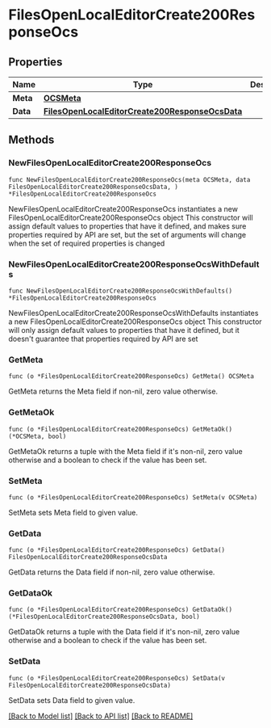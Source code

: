 # FilesOpenLocalEditorCreate200ResponseOcs

## Properties

Name | Type | Description | Notes
------------ | ------------- | ------------- | -------------
**Meta** | [**OCSMeta**](OCSMeta.md) |  | 
**Data** | [**FilesOpenLocalEditorCreate200ResponseOcsData**](FilesOpenLocalEditorCreate200ResponseOcsData.md) |  | 

## Methods

### NewFilesOpenLocalEditorCreate200ResponseOcs

`func NewFilesOpenLocalEditorCreate200ResponseOcs(meta OCSMeta, data FilesOpenLocalEditorCreate200ResponseOcsData, ) *FilesOpenLocalEditorCreate200ResponseOcs`

NewFilesOpenLocalEditorCreate200ResponseOcs instantiates a new FilesOpenLocalEditorCreate200ResponseOcs object
This constructor will assign default values to properties that have it defined,
and makes sure properties required by API are set, but the set of arguments
will change when the set of required properties is changed

### NewFilesOpenLocalEditorCreate200ResponseOcsWithDefaults

`func NewFilesOpenLocalEditorCreate200ResponseOcsWithDefaults() *FilesOpenLocalEditorCreate200ResponseOcs`

NewFilesOpenLocalEditorCreate200ResponseOcsWithDefaults instantiates a new FilesOpenLocalEditorCreate200ResponseOcs object
This constructor will only assign default values to properties that have it defined,
but it doesn't guarantee that properties required by API are set

### GetMeta

`func (o *FilesOpenLocalEditorCreate200ResponseOcs) GetMeta() OCSMeta`

GetMeta returns the Meta field if non-nil, zero value otherwise.

### GetMetaOk

`func (o *FilesOpenLocalEditorCreate200ResponseOcs) GetMetaOk() (*OCSMeta, bool)`

GetMetaOk returns a tuple with the Meta field if it's non-nil, zero value otherwise
and a boolean to check if the value has been set.

### SetMeta

`func (o *FilesOpenLocalEditorCreate200ResponseOcs) SetMeta(v OCSMeta)`

SetMeta sets Meta field to given value.


### GetData

`func (o *FilesOpenLocalEditorCreate200ResponseOcs) GetData() FilesOpenLocalEditorCreate200ResponseOcsData`

GetData returns the Data field if non-nil, zero value otherwise.

### GetDataOk

`func (o *FilesOpenLocalEditorCreate200ResponseOcs) GetDataOk() (*FilesOpenLocalEditorCreate200ResponseOcsData, bool)`

GetDataOk returns a tuple with the Data field if it's non-nil, zero value otherwise
and a boolean to check if the value has been set.

### SetData

`func (o *FilesOpenLocalEditorCreate200ResponseOcs) SetData(v FilesOpenLocalEditorCreate200ResponseOcsData)`

SetData sets Data field to given value.



[[Back to Model list]](../README.md#documentation-for-models) [[Back to API list]](../README.md#documentation-for-api-endpoints) [[Back to README]](../README.md)



